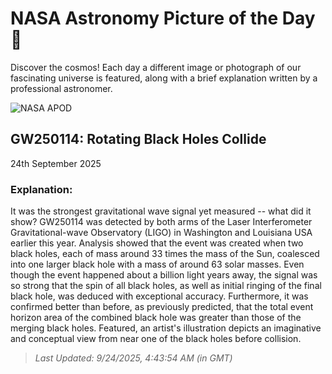 
  # NASA Astronomy Picture of the Day 🌌

  Discover the cosmos! Each day a different image or photograph of our fascinating universe is featured, along with a brief explanation written by a professional astronomer.

![NASA APOD](https://apod.nasa.gov/apod/image/2509/ArtGw250114_Simonnet_2400.jpg)

## GW250114: Rotating Black Holes Collide

24th September 2025

### Explanation: 

It was the strongest gravitational wave signal yet measured -- what did it show?  GW250114 was detected by both arms of the Laser Interferometer Gravitational-wave Observatory (LIGO) in Washington and Louisiana USA earlier this year.  Analysis showed that the event was created when two black holes, each of mass around 33 times the mass of the Sun, coalesced into one larger black hole with a mass of around 63 solar masses.  Even though the event happened about a billion light years away, the signal was so strong that the spin of all black holes, as well as initial ringing of the final black hole, was deduced with exceptional accuracy. Furthermore, it was confirmed better than before, as previously predicted, that the total event horizon area of the combined black hole was greater than those of the merging black holes. Featured, an artist's illustration depicts an imaginative and conceptual view from near one of the black holes before collision.

> _Last Updated: 9/24/2025, 4:43:54 AM (in GMT)_
